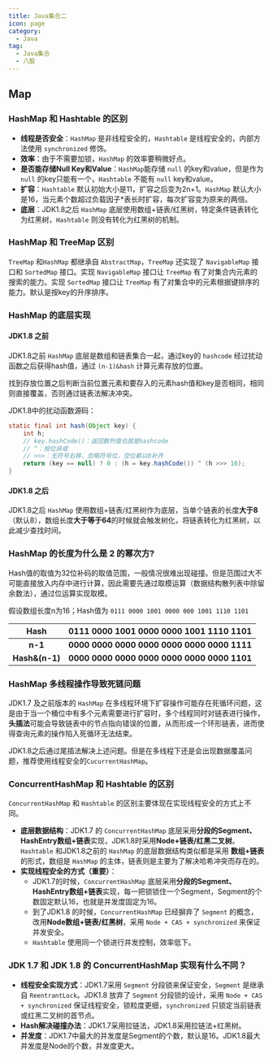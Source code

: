 ```yaml
---
title: Java集合二
icon: page
category:
  - Java
tag:
  - Java集合
  - 八股
---
```

## Map

### HashMap 和 Hashtable 的区别

- **线程是否安全**：`HashMap` 是非线程安全的，`Hashtable` 是线程安全的，内部方法使用 `synchronized` 修饰。
- **效率**：由于不需要加锁，`HashMap` 的效率要稍微好点。
- **是否能存储Null Key和Value**：`HashMap`能存储 `null` 的key和value，但是作为 `null` 的key只能有一个，`Hashtable` 不能有 `null` key和value。
- **扩容**：`Hashtable` 默认初始大小是11，扩容之后变为2n+1。`HashMap` 默认大小是16，当元素个数超过负载因子*表长时扩容，每次扩容变为原来的两倍。
- **底层**：JDK1.8之后 `HashMap` 底层使用数组+链表/红黑树，特定条件链表转化为红黑树，`Hashtable` 则没有转化为红黑树的机制。

<!-- more -->

### HashMap 和 TreeMap 区别

`TreeMap` 和`HashMap` 都继承自 `AbstractMap`，`TreeMap` 还实现了 `NavigableMap` 接口和 `SortedMap` 接口。实现 `NavigableMap` 接口让 `TreeMap` 有了对集合内元素的搜索的能力。实现 `SortedMap` 接口让 `TreeMap` 有了对集合中的元素根据键排序的能力。默认是按key的升序排序。

### HashMap 的底层实现

#### JDK1.8 之前

JDK1.8之前 `HashMap` 底层是数组和链表集合一起，通过key的 `hashcode` 经过扰动函数之后获得hash值，通过 `(n-1)&hash` 计算元素存放的位置。

找到存放位置之后判断当前位置元素和要存入的元素hash值和key是否相同，相同则直接覆盖，否则通过链表法解决冲突。

JDK1.8中的扰动函数源码：

```java
static final int hash(Object key) {
    int h;
    // key.hashCode()：返回散列值也就是hashcode
    // ^：按位异或
    // >>>：无符号右移，忽略符号位，空位都以0补齐
    return (key == null) ? 0 : (h = key.hashCode()) ^ (h >>> 16);
}
```

#### JDK1.8 之后

JDK1.8之后 `HashMap` 使用数组+链表/红黑树作为底层，当单个链表的长度**大于8**（默认8），数组长度**大于等于64**的时候就会触发树化，将链表转化为红黑树，以此减少查找时间。

### HashMap 的长度为什么是 2 的幂次方?

Hash值的取值为32位补码的取值范围，一般情况很难出现碰撞。但是范围过大不可能直接放入内存中进行计算，因此需要先通过取模运算（数据结构散列表中除留余数法），通过位运算实现取模。

假设数组长度n为16；Hash值为 `0111 0000 1001 0000 000 1001 1110 1101`

| **Hash** | **0111 0000 1001 0000 0000 1001 1110 1101** |
|:------------:|:-------------:|
| **n-1** |**0000 0000 0000 0000 0000 0000 0000 1111** |
| **Hash&(n-1)** |**0000 0000 0000 0000 0000 0000 0000 1101** |

### HashMap 多线程操作导致死链问题

JDK1.7 及之前版本的 `HashMap` 在多线程环境下扩容操作可能存在死循环问题，这是由于当一个桶位中有多个元素需要进行扩容时，多个线程同时对链表进行操作，**头插法**可能会导致链表中的节点指向错误的位置，从而形成一个环形链表，进而使得查询元素的操作陷入死循环无法结束。

JDK1.8之后通过尾插法解决上述问题。但是在多线程下还是会出现数据覆盖问题，推荐使用线程安全的`CucurrentHashMap`。

### ConcurrentHashMap 和 Hashtable 的区别

`ConcurrentHashMap` 和 `Hashtable` 的区别主要体现在实现线程安全的方式上不同。

- **底层数据结构**：JDK1.7 的 `ConcurrentHashMap` 底层采用**分段的Segment、HashEntry数组+链表**实现，JDK1.8时采用**Node+链表/红黑二叉树**。`Hashtable` 和JDK1.8之前的 `HashMap` 的底层数据结构类似都是采用 **数组+链表** 的形式，数组是 `HashMap` 的主体，链表则是主要为了解决哈希冲突而存在的。
- **实现线程安全的方式（重要）**：
  - JDK1.7的时候，`ConcurrentHashMap` 底层采用**分段的Segment、HashEntry数组+链表**实现，每一把锁锁住一个Segment，Segment的个数固定默认16，也就是并发度固定为16。
  - 到了JDK1.8 的时候，`ConcurrentHashMap` 已经摒弃了 `Segment` 的概念，改用**Node数组+链表/红黑树**，采用 `Node + CAS + synchronized` 来保证并发安全。
  - `Hashtable` 使用同一个锁进行并发控制，效率低下。

### JDK 1.7 和 JDK 1.8 的 ConcurrentHashMap 实现有什么不同？

- **线程安全实现方式**：JDK1.7采用 `Segment` 分段锁来保证安全，`Segment` 是继承自 `ReentrantLock`。JDK1.8 放弃了 `Segment` 分段锁的设计，采用 `Node + CAS + synchronized` 保证线程安全，锁粒度更细，`synchronized` 只锁定当前链表或红黑二叉树的首节点。
- **Hash解决碰撞办法**：JDK1.7采用拉链法，JDK1.8采用拉链法+红黑树。
- **并发度**：JDK1.7中最大的并发度是Segment的个数，默认是16。JDK1.8最大并发度是Node的个数，并发度更大。
